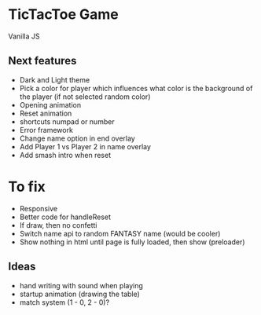 # TicTacToe Game
Vanilla JS

## Next features
- Dark and Light theme
- Pick a color for player which influences what color is the background of the player (if not selected random color)
- Opening animation
- Reset animation
- shortcuts numpad or number
- Error framework
- Change name option in end overlay
- Add Player 1 vs Player 2 in name overlay
- Add smash intro when reset

# To fix
- Responsive
- Better code for handleReset
- If draw, then no confetti
- Switch name api to random FANTASY name (would be cooler)
- Show nothing in html until page is fully loaded, then show (preloader)


## Ideas
- hand writing with sound when playing
- startup animation (drawing the table)
- match system (1 - 0, 2 - 0)?